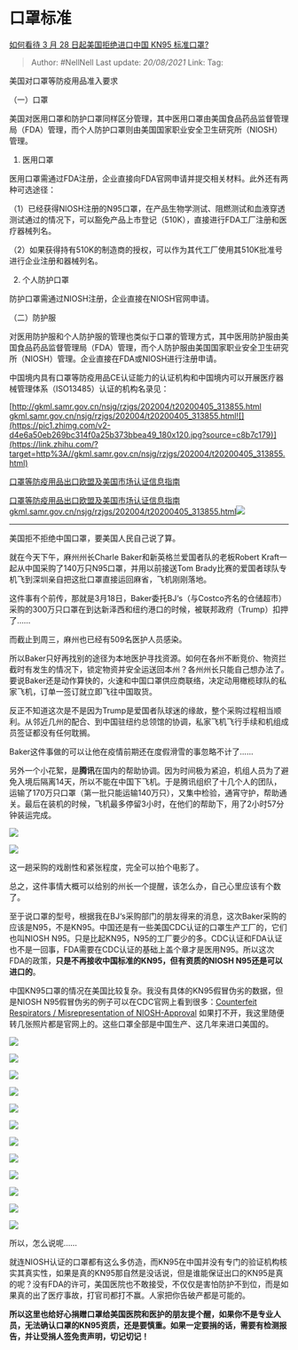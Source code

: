 # 口罩标准
[如何看待 3 月 28 日起美国拒绝进口中国 KN95 标准口罩?](https://www.zhihu.com/question/383861238/answer/1124226094)

> Author: #NellNell
> Last update: *20/08/2021*
> Link:
> Tag:

美国对口罩等防疫用品准入要求

（一）口罩

美国对医用口罩和防护口罩同样区分管理，其中医用口罩由美国食品药品监督管理局（FDA）管理，而个人防护口罩则由美国国家职业安全卫生研究所（NIOSH）管理。

1. 医用口罩

医用口罩需通过FDA注册，企业直接向FDA官网申请并提交相关材料。此外还有两种可选途径：

（1）已经获得NIOSH注册的N95口罩，在产品生物学测试、阻燃测试和血液穿透测试通过的情况下，可以豁免产品上市登记（510K），直接进行FDA工厂注册和医疗器械列名。

（2）如果获得持有510K的制造商的授权，可以作为其代工厂使用其510K批准号进行企业注册和器械列名。

2. 个人防护口罩

防护口罩需通过NIOSH注册，企业直接在NIOSH官网申请。

（二）防护服

对医用防护服和个人防护服的管理也类似于口罩的管理方式，其中医用防护服由美国食品药品监督管理局（FDA）管理，而个人防护服由美国国家职业安全卫生研究所（NIOSH）管理。企业直接在FDA或NIOSH进行注册申请。

中国境内具有口罩等防疫用品CE认证能力的认证机构和中国境内可以开展医疗器械管理体系（ISO13485）认证的机构名录见：

[http://gkml.samr.gov.cn/nsjg/rzjgs/202004/t20200405_313855.html​gkml.samr.gov.cn/nsjg/rzjgs/202004/t20200405_313855.html![](https://pic1.zhimg.com/v2-d4e6a50eb269bc314f0a25b373bbea49_180x120.jpg?source=c8b7c179)](https://link.zhihu.com/?target=http%3A//gkml.samr.gov.cn/nsjg/rzjgs/202004/t20200405_313855.html)

[口罩等防疫用品出口欧盟及美国市场认证信息指南](https://link.zhihu.com/?target=http%3A//gkml.samr.gov.cn/nsjg/rzjgs/202004/t20200405_313855.html)

[口罩等防疫用品出口欧盟及美国市场认证信息指南​gkml.samr.gov.cn/nsjg/rzjgs/202004/t20200405_313855.html![](https://pic3.zhimg.com/v2-d4e6a50eb269bc314f0a25b373bbea49_180x120.jpg?source=c8b7c179)](https://link.zhihu.com/?target=http%3A//gkml.samr.gov.cn/nsjg/rzjgs/202004/t20200405_313855.html)

---

美国拒不拒绝中国口罩，要美国人民自己说了算。

就在今天下午，麻州州长Charle Baker和新英格兰爱国者队的老板Robert Kraft一起从中国采购了140万只N95口罩，并用以前接送Tom Brady比赛的爱国者球队专机飞到深圳亲自把这批口罩直接运回麻省，飞机刚刚落地。

这件事有个前传，那就是3月18日，Baker委托BJ‘s（与Costco齐名的仓储超市）采购的300万只口罩在到达新泽西和纽约港口的时候，被联邦政府（Trump）扣押了……

而截止到周三，麻州也已经有509名医护人员感染。

所以Baker只好再找别的途径为本地医护寻找资源。如何在各州不断竞价、物资拦截时有发生的情况下，锁定物资并安全运送回本州？各州州长只能自己想办法了。要说Baker还是动作算快的，火速和中国口罩供应商联络，决定动用橄榄球队的私家飞机，订单一签订就立即飞往中国取货。

反正不知道这次是不是因为Trump是爱国者队球迷的缘故，整个采购过程相当顺利。从邻近几州的配合、到中国驻纽约总领馆的协调，私家飞机飞行手续和机组成员签证都没有任何耽搁。

Baker这件事做的可以让他在疫情前期还在度假滑雪的事忽略不计了……

另外一个小花絮，是**腾讯**在国内的帮助协调。因为时间极为紧迫，机组人员为了避免入境后隔离14天，所以不能在中国下飞机。于是腾讯组织了十几个人的团队，运输了170万只口罩（第一批只能运输140万只），又集中检验，通宵守护，帮助通关。最后在装机的时候，飞机最多停留3小时，在他们的帮助下，用了2小时57分钟装运完成。

![](https://pic1.zhimg.com/50/v2-9db7004f20e0ce7dc8cbe2b4b955eaf9_720w.jpg?source=c8b7c179)

![](https://pic1.zhimg.com/80/v2-9db7004f20e0ce7dc8cbe2b4b955eaf9_720w.jpg?source=c8b7c179)

这一趟采购的戏剧性和紧张程度，完全可以拍个电影了。

总之，这件事情大概可以给别的州长一个提醒，该怎么办，自己心里应该有个数了。

至于说口罩的型号，根据我在BJ‘s采购部门的朋友得来的消息，这次Baker采购的应该是N95，不是KN95。中国还是有一些美国CDC认证的口罩生产工厂的，它们也叫NIOSH N95。只是比起KN95，N95的工厂要少的多。CDC认证和FDA认证也不是一回事，FDA需要在CDC认证的基础上盖个章才是医用N95。所以这次FDA的政策，**只是不再接收中国标准的KN95，但有资质的NIOSH N95还是可以进口的**。

中国KN95口罩的情况在美国比较复杂。我没有具体的KN95假冒伪劣的数据，但是NIOSH N95假冒伪劣的例子可以在CDC官网上看到很多：[Counterfeit Respirators / Misrepresentation of NIOSH-Approval](https://link.zhihu.com/?target=https%3A//www.cdc.gov/niosh/npptl/usernotices/counterfeitResp.html%3Ffrom%3Dtimeline) 如果打不开，我这里随便转几张照片都是官网上的。这些口罩全部是中国生产、这几年来进口美国的。

![](https://pic3.zhimg.com/50/v2-a31cbc7f6da57a776d95178aa31d2bc1_720w.jpg?source=c8b7c179)

![](https://pic3.zhimg.com/80/v2-a31cbc7f6da57a776d95178aa31d2bc1_720w.jpg?source=c8b7c179)

![](https://pic1.zhimg.com/50/v2-bb4a9fe0b4879d34952d26575d142b61_720w.jpg?source=c8b7c179)

![](https://pic1.zhimg.com/80/v2-bb4a9fe0b4879d34952d26575d142b61_720w.jpg?source=c8b7c179)

![](https://pic1.zhimg.com/50/v2-14cd6faf388cd6d591268af88e3ea7e7_720w.jpg?source=c8b7c179)

![](https://pic1.zhimg.com/80/v2-14cd6faf388cd6d591268af88e3ea7e7_720w.jpg?source=c8b7c179)

![](https://pic1.zhimg.com/50/v2-7b01976f2198b89b88611d764adb6cee_720w.jpg?source=c8b7c179)

![](https://pic1.zhimg.com/80/v2-7b01976f2198b89b88611d764adb6cee_720w.jpg?source=c8b7c179)

![](https://pic1.zhimg.com/50/v2-7b01976f2198b89b88611d764adb6cee_720w.jpg?source=c8b7c179)

![](https://pic1.zhimg.com/80/v2-7b01976f2198b89b88611d764adb6cee_720w.jpg?source=c8b7c179)

![](https://pic2.zhimg.com/50/v2-eb00a19dee7b88b94340163b548b90be_720w.jpg?source=c8b7c179)

![](https://pic2.zhimg.com/80/v2-eb00a19dee7b88b94340163b548b90be_720w.jpg?source=c8b7c179)

所以，怎么说呢……

就连NIOSH认证的口罩都有这么多仿造，而KN95在中国并没有专门的验证机构核实其真实性，如果是真的KN95那自然是没话说，但是谁能保证出口的KN95是真的呢？没有FDA的许可，美国医院也不敢接受，不仅仅是害怕防护不到位，而是如果真的出了医疗事故，打官司都打不赢。人家把你告破产都是可能的。

**所以这里也给好心捐赠口罩给美国医院和医护的朋友提个醒，如果你不是专业人员，无法确认口罩的KN95资质，还是要慎重。如果一定要捐的话，需要有检测报告，并让受捐人签免责声明，切记切记！**
